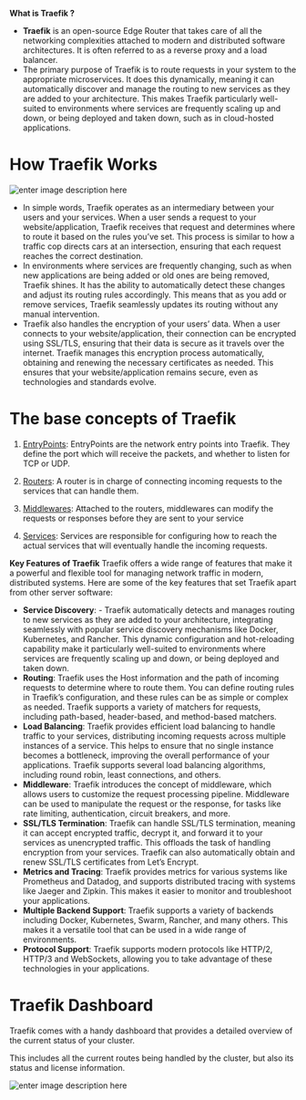  **What is Traefik ?** 
- **Traefik** is an open-source Edge Router that takes care of all the networking complexities attached to modern and distributed software architectures. It is often referred to as a reverse proxy and a load balancer.
- The primary purpose of Traefik is to route requests in your system to the appropriate microservices. It does this dynamically, meaning it can automatically discover and manage the routing to new services as they are added to your architecture. This makes Traefik particularly well-suited to environments where services are frequently scaling up and down, or being deployed and taken down, such as in cloud-hosted applications.
#  How Traefik Works
![enter image description here](https://netbears.com/assets/img/articles/traefik-cluster-ecs/traefik.png)
- In simple words, Traefik operates as an intermediary between your users and your services. When a user sends a request to your website/application, Traefik receives that request and determines where to route it based on the rules you’ve set. This process is similar to how a traffic cop directs cars at an intersection, ensuring that each request reaches the correct destination.
- In environments where services are frequently changing, such as when new applications are being added or old ones are being removed, Traefik shines. It has the ability to automatically detect these changes and adjust its routing rules accordingly. This means that as you add or remove services, Traefik seamlessly updates its routing without any manual intervention.
- Traefik also handles the encryption of your users’ data. When a user connects to your website/application, their connection can be encrypted using SSL/TLS, ensuring that their data is secure as it travels over the internet. Traefik manages this encryption process automatically, obtaining and renewing the necessary certificates as needed. This ensures that your website/application remains secure, even as technologies and standards evolve.
# The base concepts of Traefik
1.  [EntryPoints](https://doc.traefik.io/traefik/routing/entrypoints/ "Link to docs about EntryPoints"): EntryPoints are the network entry points into Traefik. They define the port which will receive the packets, and whether to listen for TCP or UDP.
    
2.  [Routers](https://doc.traefik.io/traefik/routing/routers/ "Link to docs about routers"): A router is in charge of connecting incoming requests to the services that can handle them.
    
3.  [Middlewares](https://doc.traefik.io/traefik/middlewares/overview/ "Link to docs about middlewares"): Attached to the routers, middlewares can modify the requests or responses before they are sent to your service
    
4.  [Services](https://doc.traefik.io/traefik/routing/services/ "Link to docs about services"): Services are responsible for configuring how to reach the actual services that will eventually handle the incoming requests.

**Key Features of Traefik** 
Traefik offers a wide range of features that make it a powerful and flexible tool for managing network traffic in modern, distributed systems. Here are some of the key features that set Traefik apart from other server software:

-  **Service Discovery**: -   Traefik automatically detects and manages routing to new services as they are added to your architecture, integrating seamlessly with popular service discovery mechanisms like Docker, Kubernetes, and Rancher. This dynamic configuration and hot-reloading capability make it particularly well-suited to environments where services are frequently scaling up and down, or being deployed and taken down.
-   **Routing**: Traefik uses the Host information and the path of incoming requests to determine where to route them. You can define routing rules in Traefik’s configuration, and these rules can be as simple or complex as needed. Traefik supports a variety of matchers for requests, including path-based, header-based, and method-based matchers.
-   **Load Balancing**: Traefik provides efficient load balancing to handle traffic to your services, distributing incoming requests across multiple instances of a service. This helps to ensure that no single instance becomes a bottleneck, improving the overall performance of your applications. Traefik supports several load balancing algorithms, including round robin, least connections, and others.
-   **Middleware**: Traefik introduces the concept of middleware, which allows users to customize the request processing pipeline. Middleware can be used to manipulate the request or the response, for tasks like rate limiting, authentication, circuit breakers, and more.
-   **SSL/TLS Termination**: Traefik can handle SSL/TLS termination, meaning it can accept encrypted traffic, decrypt it, and forward it to your services as unencrypted traffic. This offloads the task of handling encryption from your services. Traefik can also automatically obtain and renew SSL/TLS certificates from Let’s Encrypt.
-   **Metrics and Tracing**: Traefik provides metrics for various systems like Prometheus and Datadog, and supports distributed tracing with systems like Jaeger and Zipkin. This makes it easier to monitor and troubleshoot your applications.
-   **Multiple Backend Support**: Traefik supports a variety of backends including Docker, Kubernetes, Swarm, Rancher, and many others. This makes it a versatile tool that can be used in a wide range of environments.
-   **Protocol Support**: Traefik supports modern protocols like HTTP/2, HTTP/3 and WebSockets, allowing you to take advantage of these technologies in your applications.
# Traefik Dashboard
Traefik comes with a handy dashboard that provides a detailed overview of the current status of your cluster.

This includes all the current routes being handled by the cluster, but also its status and license information.

![enter image description here](https://miro.medium.com/v2/resize:fit:1200/1*l4GytQQ0c5JOCgPfByy2yA.png)

<!--stackedit_data:
eyJoaXN0b3J5IjpbMzk0MjMzMTMwLC0xMDczODA0MzQwLDE3ND
M3MzAyNTQsLTE1NDY5NzU1MDYsOTMxMjY2Nzc2LC0xOTAyMTM1
ODFdfQ==
-->